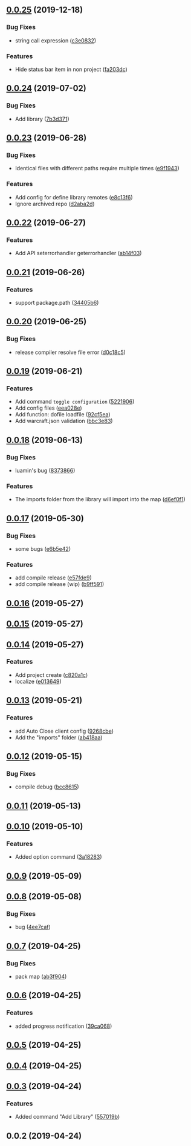 ## [0.0.25](https://github.com/warcraft-iii/warcraft-vscode/compare/v0.0.24...v0.0.25) (2019-12-18)


### Bug Fixes

* string call expression ([c3e0832](https://github.com/warcraft-iii/warcraft-vscode/commit/c3e0832))


### Features

* Hide status bar item in non project ([fa203dc](https://github.com/warcraft-iii/warcraft-vscode/commit/fa203dc))



## [0.0.24](https://github.com/warcraft-iii/warcraft-vscode/compare/v0.0.23...v0.0.24) (2019-07-02)


### Bug Fixes

* Add library ([7b3d371](https://github.com/warcraft-iii/warcraft-vscode/commit/7b3d371))



## [0.0.23](https://github.com/warcraft-iii/warcraft-vscode/compare/v0.0.22...v0.0.23) (2019-06-28)


### Bug Fixes

* Identical files with different paths require multiple times ([e9f1943](https://github.com/warcraft-iii/warcraft-vscode/commit/e9f1943))


### Features

* Add config for define library remotes ([e8c13f6](https://github.com/warcraft-iii/warcraft-vscode/commit/e8c13f6))
* Ignore archived repo ([d2aba2d](https://github.com/warcraft-iii/warcraft-vscode/commit/d2aba2d))



## [0.0.22](https://github.com/warcraft-iii/warcraft-vscode/compare/v0.0.21...v0.0.22) (2019-06-27)


### Features

* Add API seterrorhandler geterrorhandler ([ab14f03](https://github.com/warcraft-iii/warcraft-vscode/commit/ab14f03))



## [0.0.21](https://github.com/warcraft-iii/warcraft-vscode/compare/v0.0.20...v0.0.21) (2019-06-26)


### Features

* support package.path ([34405b6](https://github.com/warcraft-iii/warcraft-vscode/commit/34405b6))



## [0.0.20](https://github.com/warcraft-iii/warcraft-vscode/compare/v0.0.19...v0.0.20) (2019-06-25)


### Bug Fixes

* release compiler resolve file error ([d0c18c5](https://github.com/warcraft-iii/warcraft-vscode/commit/d0c18c5))



## [0.0.19](https://github.com/warcraft-iii/warcraft-vscode/compare/v0.0.18...v0.0.19) (2019-06-21)


### Features

* Add command `toggle configuration` ([5221906](https://github.com/warcraft-iii/warcraft-vscode/commit/5221906))
* Add config files ([eea028e](https://github.com/warcraft-iii/warcraft-vscode/commit/eea028e))
* Add function: dofile loadfile ([92cf5ea](https://github.com/warcraft-iii/warcraft-vscode/commit/92cf5ea))
* Add warcraft.json validation ([bbc3e83](https://github.com/warcraft-iii/warcraft-vscode/commit/bbc3e83))



## [0.0.18](https://github.com/warcraft-iii/warcraft-vscode/compare/v0.0.17...v0.0.18) (2019-06-13)


### Bug Fixes

* luamin's bug ([8373866](https://github.com/warcraft-iii/warcraft-vscode/commit/8373866))


### Features

* The imports folder from the library will import into the map ([d6ef0f1](https://github.com/warcraft-iii/warcraft-vscode/commit/d6ef0f1))



## [0.0.17](https://github.com/warcraft-iii/warcraft-vscode/compare/v0.0.16...v0.0.17) (2019-05-30)


### Bug Fixes

* some bugs ([e6b5e42](https://github.com/warcraft-iii/warcraft-vscode/commit/e6b5e42))


### Features

* add compile release ([e57fde9](https://github.com/warcraft-iii/warcraft-vscode/commit/e57fde9))
* add compile release (wip) ([b9ff591](https://github.com/warcraft-iii/warcraft-vscode/commit/b9ff591))



## [0.0.16](https://github.com/warcraft-iii/warcraft-vscode/compare/v0.0.15...v0.0.16) (2019-05-27)



## [0.0.15](https://github.com/warcraft-iii/warcraft-vscode/compare/v0.0.14...v0.0.15) (2019-05-27)



## [0.0.14](https://github.com/warcraft-iii/warcraft-vscode/compare/v0.0.13...v0.0.14) (2019-05-27)


### Features

* Add project create ([c820a1c](https://github.com/warcraft-iii/warcraft-vscode/commit/c820a1c))
* localize ([e013649](https://github.com/warcraft-iii/warcraft-vscode/commit/e013649))



## [0.0.13](https://github.com/warcraft-iii/warcraft-vscode/compare/v0.0.12...v0.0.13) (2019-05-21)


### Features

* add Auto Close client config ([9268cbe](https://github.com/warcraft-iii/warcraft-vscode/commit/9268cbe))
* Add the "imports" folder ([ab418aa](https://github.com/warcraft-iii/warcraft-vscode/commit/ab418aa))



## [0.0.12](https://github.com/warcraft-iii/warcraft-vscode/compare/v0.0.11...v0.0.12) (2019-05-15)


### Bug Fixes

* compile debug ([bcc8615](https://github.com/warcraft-iii/warcraft-vscode/commit/bcc8615))



## [0.0.11](https://github.com/warcraft-iii/warcraft-vscode/compare/v0.0.10...v0.0.11) (2019-05-13)



## [0.0.10](https://github.com/warcraft-iii/warcraft-vscode/compare/v0.0.9...v0.0.10) (2019-05-10)


### Features

* Added option command ([3a18283](https://github.com/warcraft-iii/warcraft-vscode/commit/3a18283))



## [0.0.9](https://github.com/warcraft-iii/warcraft-vscode/compare/v0.0.8...v0.0.9) (2019-05-09)



## [0.0.8](https://github.com/warcraft-iii/warcraft-vscode/compare/v0.0.7...v0.0.8) (2019-05-08)


### Bug Fixes

* bug ([4ee7caf](https://github.com/warcraft-iii/warcraft-vscode/commit/4ee7caf))



## [0.0.7](https://github.com/warcraft-iii/warcraft-vscode/compare/v0.0.6...v0.0.7) (2019-04-25)


### Bug Fixes

* pack map ([ab3f904](https://github.com/warcraft-iii/warcraft-vscode/commit/ab3f904))



## [0.0.6](https://github.com/warcraft-iii/warcraft-vscode/compare/v0.0.5...v0.0.6) (2019-04-25)


### Features

* added progress notification ([39ca068](https://github.com/warcraft-iii/warcraft-vscode/commit/39ca068))



## [0.0.5](https://github.com/warcraft-iii/warcraft-vscode/compare/v0.0.4...v0.0.5) (2019-04-25)



## [0.0.4](https://github.com/warcraft-iii/warcraft-vscode/compare/v0.0.3...v0.0.4) (2019-04-25)



## [0.0.3](https://github.com/warcraft-iii/warcraft-vscode/compare/v0.0.2...v0.0.3) (2019-04-24)


### Features

* Added command "Add Library" ([557019b](https://github.com/warcraft-iii/warcraft-vscode/commit/557019b))



## 0.0.2 (2019-04-24)




